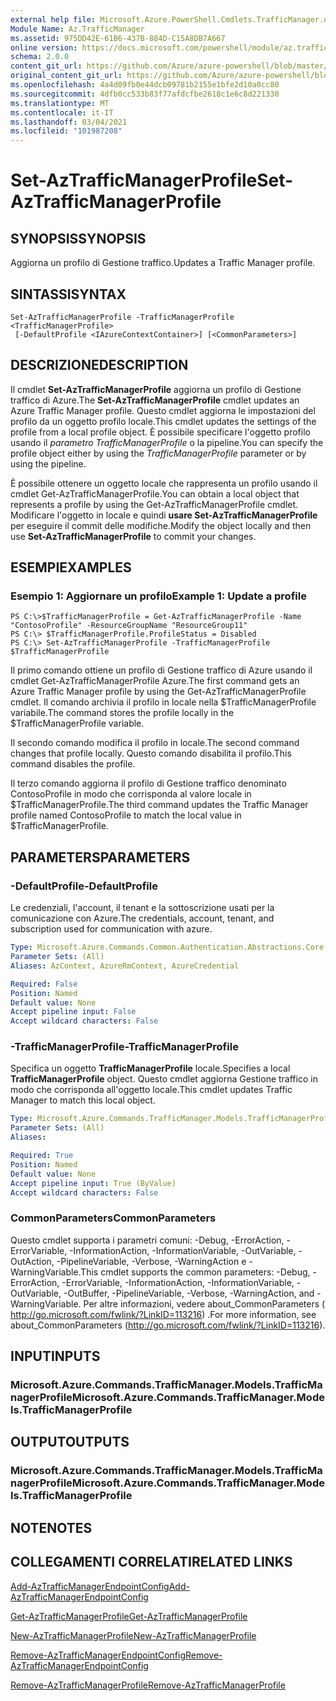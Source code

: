 ```yaml
---
external help file: Microsoft.Azure.PowerShell.Cmdlets.TrafficManager.dll-Help.xml
Module Name: Az.TrafficManager
ms.assetid: 975DD42E-61B6-437B-884D-C15A8DB7A667
online version: https://docs.microsoft.com/powershell/module/az.trafficmanager/set-aztrafficmanagerprofile
schema: 2.0.0
content_git_url: https://github.com/Azure/azure-powershell/blob/master/src/TrafficManager/TrafficManager/help/Set-AzTrafficManagerProfile.md
original_content_git_url: https://github.com/Azure/azure-powershell/blob/master/src/TrafficManager/TrafficManager/help/Set-AzTrafficManagerProfile.md
ms.openlocfilehash: 4a4d09fb0e44dcb09781b2155e1bfe2d10a0cc80
ms.sourcegitcommit: 4dfb0cc533b83f77afdcfbe2618c1e6c8d221330
ms.translationtype: MT
ms.contentlocale: it-IT
ms.lasthandoff: 03/04/2021
ms.locfileid: "101987208"
---
```

# <span data-ttu-id="ab16d-101">Set-AzTrafficManagerProfile</span><span class="sxs-lookup"><span data-stu-id="ab16d-101">Set-AzTrafficManagerProfile</span></span>

## <span data-ttu-id="ab16d-102">SYNOPSIS</span><span class="sxs-lookup"><span data-stu-id="ab16d-102">SYNOPSIS</span></span>
<span data-ttu-id="ab16d-103">Aggiorna un profilo di Gestione traffico.</span><span class="sxs-lookup"><span data-stu-id="ab16d-103">Updates a Traffic Manager profile.</span></span>

## <span data-ttu-id="ab16d-104">SINTASSI</span><span class="sxs-lookup"><span data-stu-id="ab16d-104">SYNTAX</span></span>

```
Set-AzTrafficManagerProfile -TrafficManagerProfile <TrafficManagerProfile>
 [-DefaultProfile <IAzureContextContainer>] [<CommonParameters>]
```

## <span data-ttu-id="ab16d-105">DESCRIZIONE</span><span class="sxs-lookup"><span data-stu-id="ab16d-105">DESCRIPTION</span></span>
<span data-ttu-id="ab16d-106">Il cmdlet **Set-AzTrafficManagerProfile** aggiorna un profilo di Gestione traffico di Azure.</span><span class="sxs-lookup"><span data-stu-id="ab16d-106">The **Set-AzTrafficManagerProfile** cmdlet updates an Azure Traffic Manager profile.</span></span>
<span data-ttu-id="ab16d-107">Questo cmdlet aggiorna le impostazioni del profilo da un oggetto profilo locale.</span><span class="sxs-lookup"><span data-stu-id="ab16d-107">This cmdlet updates the settings of the profile from a local profile object.</span></span>
<span data-ttu-id="ab16d-108">È possibile specificare l'oggetto profilo usando il *parametro TrafficManagerProfile* o la pipeline.</span><span class="sxs-lookup"><span data-stu-id="ab16d-108">You can specify the profile object either by using the *TrafficManagerProfile* parameter or by using the pipeline.</span></span>

<span data-ttu-id="ab16d-109">È possibile ottenere un oggetto locale che rappresenta un profilo usando il cmdlet Get-AzTrafficManagerProfile.</span><span class="sxs-lookup"><span data-stu-id="ab16d-109">You can obtain a local object that represents a profile by using the Get-AzTrafficManagerProfile cmdlet.</span></span>
<span data-ttu-id="ab16d-110">Modificare l'oggetto in locale e quindi **usare Set-AzTrafficManagerProfile** per eseguire il commit delle modifiche.</span><span class="sxs-lookup"><span data-stu-id="ab16d-110">Modify the object locally and then use **Set-AzTrafficManagerProfile** to commit your changes.</span></span>

## <span data-ttu-id="ab16d-111">ESEMPI</span><span class="sxs-lookup"><span data-stu-id="ab16d-111">EXAMPLES</span></span>

### <span data-ttu-id="ab16d-112">Esempio 1: Aggiornare un profilo</span><span class="sxs-lookup"><span data-stu-id="ab16d-112">Example 1: Update a profile</span></span>
```
PS C:\>$TrafficManagerProfile = Get-AzTrafficManagerProfile -Name "ContosoProfile" -ResourceGroupName "ResourceGroup11" 
PS C:\> $TrafficManagerProfile.ProfileStatus = Disabled
PS C:\> Set-AzTrafficManagerProfile -TrafficManagerProfile $TrafficManagerProfile
```

<span data-ttu-id="ab16d-113">Il primo comando ottiene un profilo di Gestione traffico di Azure usando il cmdlet Get-AzTrafficManagerProfile Azure.</span><span class="sxs-lookup"><span data-stu-id="ab16d-113">The first command gets an Azure Traffic Manager profile by using the Get-AzTrafficManagerProfile cmdlet.</span></span>
<span data-ttu-id="ab16d-114">Il comando archivia il profilo in locale nella $TrafficManagerProfile variabile.</span><span class="sxs-lookup"><span data-stu-id="ab16d-114">The command stores the profile locally in the $TrafficManagerProfile variable.</span></span>

<span data-ttu-id="ab16d-115">Il secondo comando modifica il profilo in locale.</span><span class="sxs-lookup"><span data-stu-id="ab16d-115">The second command changes that profile locally.</span></span>
<span data-ttu-id="ab16d-116">Questo comando disabilita il profilo.</span><span class="sxs-lookup"><span data-stu-id="ab16d-116">This command disables the profile.</span></span>

<span data-ttu-id="ab16d-117">Il terzo comando aggiorna il profilo di Gestione traffico denominato ContosoProfile in modo che corrisponda al valore locale in $TrafficManagerProfile.</span><span class="sxs-lookup"><span data-stu-id="ab16d-117">The third command updates the Traffic Manager profile named ContosoProfile to match the local value in $TrafficManagerProfile.</span></span>

## <span data-ttu-id="ab16d-118">PARAMETERS</span><span class="sxs-lookup"><span data-stu-id="ab16d-118">PARAMETERS</span></span>

### <span data-ttu-id="ab16d-119">-DefaultProfile</span><span class="sxs-lookup"><span data-stu-id="ab16d-119">-DefaultProfile</span></span>
<span data-ttu-id="ab16d-120">Le credenziali, l'account, il tenant e la sottoscrizione usati per la comunicazione con Azure.</span><span class="sxs-lookup"><span data-stu-id="ab16d-120">The credentials, account, tenant, and subscription used for communication with azure.</span></span>

```yaml
Type: Microsoft.Azure.Commands.Common.Authentication.Abstractions.Core.IAzureContextContainer
Parameter Sets: (All)
Aliases: AzContext, AzureRmContext, AzureCredential

Required: False
Position: Named
Default value: None
Accept pipeline input: False
Accept wildcard characters: False
```

### <span data-ttu-id="ab16d-121">-TrafficManagerProfile</span><span class="sxs-lookup"><span data-stu-id="ab16d-121">-TrafficManagerProfile</span></span>
<span data-ttu-id="ab16d-122">Specifica un oggetto **TrafficManagerProfile** locale.</span><span class="sxs-lookup"><span data-stu-id="ab16d-122">Specifies a local **TrafficManagerProfile** object.</span></span>
<span data-ttu-id="ab16d-123">Questo cmdlet aggiorna Gestione traffico in modo che corrisponda all'oggetto locale.</span><span class="sxs-lookup"><span data-stu-id="ab16d-123">This cmdlet updates Traffic Manager to match this local object.</span></span>

```yaml
Type: Microsoft.Azure.Commands.TrafficManager.Models.TrafficManagerProfile
Parameter Sets: (All)
Aliases:

Required: True
Position: Named
Default value: None
Accept pipeline input: True (ByValue)
Accept wildcard characters: False
```

### <span data-ttu-id="ab16d-124">CommonParameters</span><span class="sxs-lookup"><span data-stu-id="ab16d-124">CommonParameters</span></span>
<span data-ttu-id="ab16d-125">Questo cmdlet supporta i parametri comuni: -Debug, -ErrorAction, -ErrorVariable, -InformationAction, -InformationVariable, -OutVariable, -OutAction, -PipelineVariable, -Verbose, -WarningAction e -WarningVariable.</span><span class="sxs-lookup"><span data-stu-id="ab16d-125">This cmdlet supports the common parameters: -Debug, -ErrorAction, -ErrorVariable, -InformationAction, -InformationVariable, -OutVariable, -OutBuffer, -PipelineVariable, -Verbose, -WarningAction, and -WarningVariable.</span></span> <span data-ttu-id="ab16d-126">Per altre informazioni, vedere about_CommonParameters ( http://go.microsoft.com/fwlink/?LinkID=113216) .</span><span class="sxs-lookup"><span data-stu-id="ab16d-126">For more information, see about_CommonParameters (http://go.microsoft.com/fwlink/?LinkID=113216).</span></span>

## <span data-ttu-id="ab16d-127">INPUT</span><span class="sxs-lookup"><span data-stu-id="ab16d-127">INPUTS</span></span>

### <span data-ttu-id="ab16d-128">Microsoft.Azure.Commands.TrafficManager.Models.TrafficManagerProfile</span><span class="sxs-lookup"><span data-stu-id="ab16d-128">Microsoft.Azure.Commands.TrafficManager.Models.TrafficManagerProfile</span></span>

## <span data-ttu-id="ab16d-129">OUTPUT</span><span class="sxs-lookup"><span data-stu-id="ab16d-129">OUTPUTS</span></span>

### <span data-ttu-id="ab16d-130">Microsoft.Azure.Commands.TrafficManager.Models.TrafficManagerProfile</span><span class="sxs-lookup"><span data-stu-id="ab16d-130">Microsoft.Azure.Commands.TrafficManager.Models.TrafficManagerProfile</span></span>

## <span data-ttu-id="ab16d-131">NOTE</span><span class="sxs-lookup"><span data-stu-id="ab16d-131">NOTES</span></span>

## <span data-ttu-id="ab16d-132">COLLEGAMENTI CORRELATI</span><span class="sxs-lookup"><span data-stu-id="ab16d-132">RELATED LINKS</span></span>

[<span data-ttu-id="ab16d-133">Add-AzTrafficManagerEndpointConfig</span><span class="sxs-lookup"><span data-stu-id="ab16d-133">Add-AzTrafficManagerEndpointConfig</span></span>](./Add-AzTrafficManagerEndpointConfig.md)

[<span data-ttu-id="ab16d-134">Get-AzTrafficManagerProfile</span><span class="sxs-lookup"><span data-stu-id="ab16d-134">Get-AzTrafficManagerProfile</span></span>](./Get-AzTrafficManagerProfile.md)

[<span data-ttu-id="ab16d-135">New-AzTrafficManagerProfile</span><span class="sxs-lookup"><span data-stu-id="ab16d-135">New-AzTrafficManagerProfile</span></span>](./New-AzTrafficManagerProfile.md)

[<span data-ttu-id="ab16d-136">Remove-AzTrafficManagerEndpointConfig</span><span class="sxs-lookup"><span data-stu-id="ab16d-136">Remove-AzTrafficManagerEndpointConfig</span></span>](./Remove-AzTrafficManagerEndpointConfig.md)

[<span data-ttu-id="ab16d-137">Remove-AzTrafficManagerProfile</span><span class="sxs-lookup"><span data-stu-id="ab16d-137">Remove-AzTrafficManagerProfile</span></span>](./Remove-AzTrafficManagerProfile.md)


